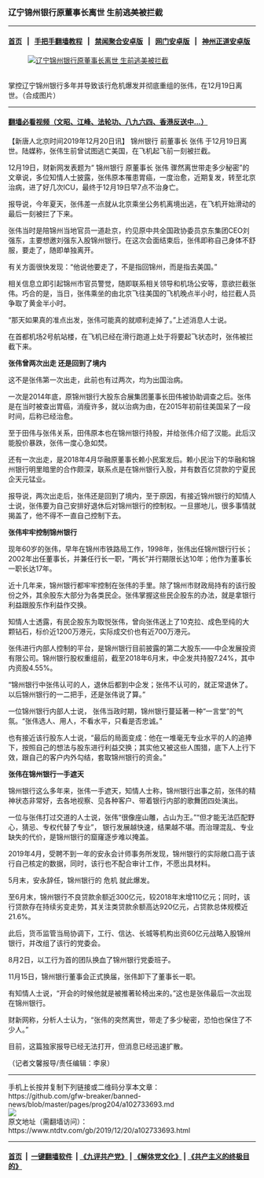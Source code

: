 ### 辽宁锦州银行原董事长离世 生前逃美被拦截
------------------------

#### [首页](https://github.com/gfw-breaker/banned-news/blob/master/README.md) &nbsp;&nbsp;|&nbsp;&nbsp; [手把手翻墙教程](https://github.com/gfw-breaker/guides/wiki) &nbsp;&nbsp;|&nbsp;&nbsp; [禁闻聚合安卓版](https://github.com/gfw-breaker/bn-android) &nbsp;&nbsp;|&nbsp;&nbsp; [网门安卓版](https://github.com/oGate2/oGate) &nbsp;&nbsp;|&nbsp;&nbsp; [神州正道安卓版](https://github.com/SzzdOgate/update) 



<div><div class="featured_image">
 <a href="https://i.ntdtv.com/assets/uploads/2019/12/0-11.jpg" target="_blank">
  <figure>
   <img alt="辽宁锦州银行原董事长离世 生前逃美被拦截" src="https://i.ntdtv.com/assets/uploads/2019/12/0-11-800x450.jpg"/>
  </figure><br/>
 </a>
 <span class="caption">
  掌控辽宁锦州银行多年并导致该行危机爆发并彻底重组的张伟，在12月19日离世。（合成图片）
 </span>
</div>
</div><hr/>

#### [翻墙必看视频（文昭、江峰、法轮功、八九六四、香港反送中...）](https://github.com/gfw-breaker/banned-news/blob/master/pages/link3.md)

<div><div class="post_content" itemprop="articleBody">
 <p>
  【新唐人北京时间2019年12月20日讯】
  <ok href="https://www.ntdtv.com/gb/锦州银行.htm">
   锦州银行
  </ok>
  前董事长
  <ok href="https://www.ntdtv.com/gb/张伟.htm">
   张伟
  </ok>
  于12月19日离世。陆媒称，张伟生前曾试图逃亡美国，在飞机起飞前一刻被拦截。
 </p>
 <p>
  12月19日，财新网发表题为“
  <ok href="https://www.ntdtv.com/gb/锦州银行.htm">
   锦州银行
  </ok>
  原董事长
  <ok href="https://www.ntdtv.com/gb/张伟.htm">
   张伟
  </ok>
  骤然离世带走多少秘密”的文章说，多位知情人士披露，张伟原本罹患胃癌，一度治愈，近期复发，转至北京治病，进了好几次ICU，最终于12月19日早7点不治身亡。
 </p>
 <p>
  报导说，今年夏天，张伟差一点就从北京乘坐公务机离境出逃，在飞机开始滑动的最后一刻被拦了下来。
 </p>
 <p>
  张伟当时是陪锦州当地官员一道赴京，约见原中共全国政协委员京东集团CEO刘强东，主要想邀刘强东入股锦州银行。在这次会面结束后，张伟即称自己身体不舒服，要走了，随即单独离开。
 </p>
 <p>
  有关方面很快发现：“他说他要走了，不是指回锦州，而是指去美国。”
 </p>
 <p>
  相关信息立即引起锦州市官员警觉，随即联系相关领导和机场公安等，意欲拦截张伟。巧合的是，当日，张伟乘坐的由北京飞往美国的飞机晚点半小时，给拦截人员争取了黄金半小时。
 </p>
 <p>
  “那天如果真的准点出发，张伟可能真的就顺利走掉了。”上述消息人士说。
 </p>
 <p>
  在首都机场2号航站楼，在飞机已经在滑行跑道上处于将要起飞状态时，张伟被拦截下来。
 </p>
 <p>
  <strong>
   张伟曾两次出走 还是回到了境内
  </strong>
 </p>
 <p>
  这不是张伟第一次出走，此前也有过两次，均为出国治病。
 </p>
 <p>
  一次是2014年底，原锦州银行大股东合展集团董事长田伟被协助调查之后。张伟是在当时被查出胃癌，消瘦许多，就以治病为由，在2015年初前往美国呆了一段时间，后称已经治愈。
 </p>
 <p>
  至于田伟与张伟关系，田伟原本也在锦州银行持股，并给张伟介绍了汉能。此后汉能股价暴跌，张伟一度心急如焚。
 </p>
 <p>
  还有一次出走，是2018年4月华融原董事长赖小民案发后。赖小民治下的华融和锦州银行明里暗里的合作颇深，联系点是在锦州银行入股，并有数百亿贷款的宁夏民企天元锰业。
 </p>
 <p>
  报导说，两次出走后，张伟还是回到了境内，至于原因，有接近锦州银行的知情人士说，张伟要为自己安排好退休后对锦州银行的控制权。一旦挪地儿，很多事情就揭盖了，他不得不一直自己控制下去。
 </p>
 <p>
  <strong>
   张伟牢牢控制锦州银行
  </strong>
 </p>
 <p>
  现年60岁的张伟，早年在锦州市铁路局工作，1998年，张伟出任锦州银行行长；2002年出任董事长，并兼任行长一职，“两长”并行期限长达10年；他作为董事长一职长达17年。
 </p>
 <p>
  近十几年来，锦州银行都牢牢控制在张伟的手里。除了锦州市财政局持有的该行股份之外，其余股东大部分为各类民企。张伟掌握这些民企股东的办法，就是拿银行利益跟股东作利益作交换。
 </p>
 <p>
  知情人士透露，有民企股东为取悦张伟，曾向张伟送上了10克拉、成色至纯的大颗钻石，标价近1200万港元，实际成交价也有近700万港元。
 </p>
 <p>
  张伟进行内部人控制的平台，是锦州银行目前披露的第二大股东——中企发展投资有限公司。锦州银行股权重组前，截至2018年6月末，中企发共持股7.24%，其中内资股4.55%。
 </p>
 <p>
  “锦州银行中张伟认可的人，退休后都到中企发；张伟不认可的，就正常退休了。以后锦州银行的一二把手，还是张伟说了算。”
 </p>
 <p>
  一位锦州银行内部人士说， 张伟当政时期，锦州银行蔓延著一种“一言堂”的气氛。“张伟选人、用人，不看水平，只看是否忠诚。”
 </p>
 <p>
  也有接近该行股东人士说，“最后的局面变成：他在一堆毫无专业水平的人的追捧下，按照自己的想法与股东进行利益交换；其实他又被这些人围猎，底下人上行下效，跟自己的客户内外勾结，套取锦州银行的资金。”
 </p>
 <p>
  <strong>
   张伟在锦州银行一手遮天
  </strong>
 </p>
 <p>
  锦州银行这么多年来，张伟一手遮天，知情人士称，锦州银行出事之前，张伟的精神状态非常好，去各地视察、见各种客户、带着银行内部的歌舞团四处演出。
 </p>
 <p>
  一位与张伟打过交道的人士说，张伟“很像座山雕，占山为王。”“但才能无法匹配野心，猜忌、专权代替了专业”， 银行发展越快速，结果越不堪。而治理混乱、专业缺失的代价，是锦州银行的窟窿逐步难以掩盖。
 </p>
 <p>
  2019年4月，受聘不到一年的安永会计师事务所发现，锦州银行的实际敞口高于该行自己核定的数据，同时，该行也不配合审计工作，不愿出具材料。
 </p>
 <p>
  5月末，安永辞任，锦州银行的
  <ok href="https://www.ntdtv.com/gb/危机.htm">
   危机
  </ok>
  就此爆发。
 </p>
 <p>
  至6月末，锦州银行不良贷款余额近300亿元，较2018年末增110亿元；同时，该行贷款存在持续劣变走势，其关注类贷款余额高达920亿元，占贷款总体规模近21.6%。
 </p>
 <p>
  此后，货币监管当局协调下，工行、信达、长城等机构出资60亿元战略入股锦州银行，并改组了该行的党委会。
 </p>
 <p>
  8月2日，以工行为首的团队换血了锦州银行党委班子。
 </p>
 <p>
  11月15日，锦州银行董事会正式换届，张伟卸下了董事长一职。
 </p>
 <p>
  有知情人士说，“开会的时候他就是被推著轮椅出来的。”这也是张伟最后一次出现在锦州银行。
 </p>
 <p>
  财新网称，分析人士认为，“张伟的突然离世，带走了多少秘密，恐怕也保住了不少人。”
 </p>
 <p>
  目前，这篇独家报导已经无法打开，但消息已经迅速扩散。
 </p>
 <p>
  （记者文馨报导/责任编辑：李泉）
 </p>
 <div class="single_ad">
 </div>
</div>
</div>
<hr/>
手机上长按并复制下列链接或二维码分享本文章：<br/>
https://github.com/gfw-breaker/banned-news/blob/master/pages/prog204/a102733693.md <br/>
<a href='https://github.com/gfw-breaker/banned-news/blob/master/pages/prog204/a102733693.md'><img src='https://github.com/gfw-breaker/banned-news/blob/master/pages/prog204/a102733693.md.png'/></a> <br/>
原文地址（需翻墙访问）：https://www.ntdtv.com/gb/2019/12/20/a102733693.html


------------------------
#### [首页](https://github.com/gfw-breaker/banned-news/blob/master/README.md) &nbsp;|&nbsp; [一键翻墙软件](https://github.com/gfw-breaker/nogfw/blob/master/README.md) &nbsp;| [《九评共产党》](https://github.com/gfw-breaker/9ping.md/blob/master/README.md#九评之一评共产党是什么) | [《解体党文化》](https://github.com/gfw-breaker/jtdwh.md/blob/master/README.md) | [《共产主义的终极目的》](https://github.com/gfw-breaker/gczydzjmd.md/blob/master/README.md)


<img src='http://gfw-breaker.win/banned-news/pages/prog204/a102733693.md' width='0px' height='0px'/>